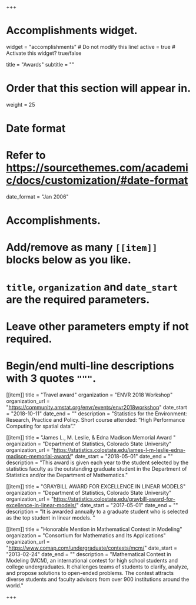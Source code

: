 +++
# Accomplishments widget.
widget = "accomplishments"  # Do not modify this line!
active = true  # Activate this widget? true/false

title = "Awards"
subtitle = ""

# Order that this section will appear in.
weight = 25

# Date format
#   Refer to https://sourcethemes.com/academic/docs/customization/#date-format
date_format = "Jan 2006"

# Accomplishments.
#   Add/remove as many `[[item]]` blocks below as you like.
#   `title`, `organization` and `date_start` are the required parameters.
#   Leave other parameters empty if not required.
#   Begin/end multi-line descriptions with 3 quotes `"""`.

[[item]]
  title = "Travel award"
  organization = "ENVR 2018 Workshop"
  organization_url = "https://community.amstat.org/envr/events/envr2018workshop"
  date_start = "2018-10-11"
  date_end = ""
  description = "Statistics for the Environment: Research, Practice and Policy. Short course attended: “High Performance Computing for spatial data”."

[[item]]
  title = "James L., M. Leslie, & Edna Madison Memorial Award "
  organization = "Department of Statistics, Colorado State University"
  organization_url = "https://statistics.colostate.edu/james-l-m-leslie-edna-madison-memorial-award/"
  date_start = "2018-05-01"
  date_end = ""
  description = "This award is given each year to the student selected by the statistics faculty as the outstanding graduate student in the Department of Statistics and/or the Department of Mathematics."

[[item]]
  title = "GRAYBILL AWARD FOR EXCELLENCE IN LINEAR MODELS"
  organization = "Department of Statistics, Colorado State University"
  organization_url = "https://statistics.colostate.edu/graybill-award-for-excellence-in-linear-models/"
  date_start = "2017-05-01"
  date_end = ""
  description = "It is awarded annually to a graduate student who is selected as the top student in linear models. "

[[item]]
  title = "Honorable Mention in Mathematical Contest in Modeling"
  organization = "Consortium for Mathematics and Its Applications"
  organization_url = "https://www.comap.com/undergraduate/contests/mcm/"
  date_start = "2013-02-24"
  date_end = ""
  description = "Mathematical Contest in Modeling (MCM), an international contest for high school students and college undergraduates. It challenges teams of students to clarify, analyze, and propose solutions to open-ended problems. The contest attracts diverse students and faculty advisors from over 900 institutions around the world."


+++
